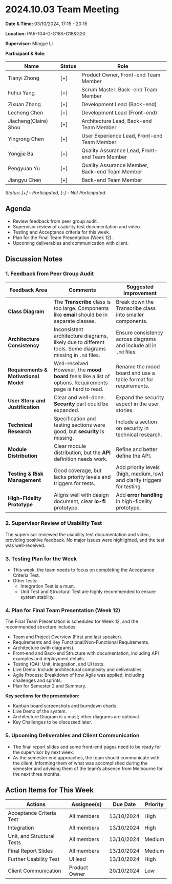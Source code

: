 # 2024.10.03 Team Meeting

**Date & Time:** 03/10/2024, 17:15 - 20:15

**Location:** PAR-104-G-G18A-G18&G20

**Supervisor:** Mingye Li

**Participant & Role:**

| Name                  | Status | Role                                           |
|-----------------------|--------|------------------------------------------------|
| Tianyi Zhong          | [+]    | Product Owner, Front-end Team Member           |
| Fuhui Yang            | [+]    | Scrum Master, Back-end Team Member             |
| Zixuan Zhang          | [+]    | Development Lead (Back-end)                    |
| Lecheng Chen          | [+]    | Development Lead (Front-end)                   |
| Jiacheng(Claire) Shou | [+]    | Architecture Lead, Back-end Team Member        |
| Yingrong Chen         | [+]    | User Experience Lead, Front-end Team Member    |
| Yongjie Ba            | [+]    | Quality Assurance Lead, Front-end Team Member  |
| Pengyuan Yu           | [+]    | Quality Assurance Member, Back-end Team Member |
| Jiangyu Chen          | [+]    | Back-end Team Member                           |

_Status: [+] - Participated, [-] - Not Participated._

## Agenda

- Review feedback from peer group audit.
- Supervisor review of usability test documentation and video.
- Testing and Acceptance criteria for this week.
- Plan for the Final Team Presentation (Week 12).
- Upcoming deliverables and communication with client.

## Discussion Notes

### 1. Feedback from Peer Group Audit

| Feedback Area                         | Comments                                                                                                    | Suggested Improvement                                                     |
|---------------------------------------|-------------------------------------------------------------------------------------------------------------|---------------------------------------------------------------------------|
| **Class Diagram**                     | The **Transcribe** class is too large. Components like **email** should be in separate classes.             | Break down the Transcribe class into smaller components.                  |
| **Architecture Consistency**          | Inconsistent architecture diagrams, likely due to different tools. Some diagrams missing in `.md` files.    | Ensure consistency across diagrams and include all in `.md` files.        |
| **Requirements & Motivational Model** | Well-received. However, the **mood board** feels like a list of options. Requirements page is hard to read. | Rename the mood board and use a table format for requirements.            |
| **User Story and Justification**      | Clear and well-done. **Security** part could be expanded.                                                   | Expand the security aspect in the user stories.                           |
| **Technical Research**                | Specification and testing sections were good, but **security** is missing.                                  | Include a section on security in technical research.                      |
| **Module Distribution**               | Clear module distribution, but the **API** definition needs work.                                           | Refine and better define the API.                                         |
| **Testing & Risk Management**         | Good coverage, but lacks priority levels and triggers for tests.                                            | Add priority levels (high, medium, low) and clarify triggers for testing. |
| **High-Fidelity Prototype**           | Aligns well with design document, clear **lo-fi** prototype.                                                | Add **error handling** in high-fidelity prototype.                        |


### 2. Supervisor Review of Usability Test  
   The supervisor reviewed the usability test documentation and video, providing positive feedback. No major issues were highlighted, and the test was well-received.

### 3. Testing Plan for the Week
- This week, the team needs to focus on completing the Acceptance Criteria Test.
- Other tests:
  - Integration Test is a must.
  - Unit Test and Structural Test are highly recommended to ensure system stability.
### 4. Plan for Final Team Presentation (Week 12)
   The Final Team Presentation is scheduled for Week 12, and the recommended structure includes:

- Team and Project Overview (First and last speaker).
- Requirements and Key Functional/Non-Functional Requirements.
- Architecture (with diagrams).
- Front-end and Back-end Structure with documentation, including API examples and deployment details.
- Testing (QA): Unit, integration, and UI tests.
- Live Demo: Include architectural complexity and deliverables.
- Agile Process: Breakdown of how Agile was applied, including challenges and sprints.
- Plan for Semester 2 and Summary. 
  

**Key sections for the presentation:**
- Kanban board screenshots and burndown charts.
- Live Demo of the system.
- Architecture Diagram is a must; other diagrams are optional.
- Key Challenges to be discussed later.


### 5. Upcoming Deliverables and Client Communication
- The final report slides and some front-end pages need to be ready for the supervisor by next week.
- As the semester end approaches, the team should communicate with the client, informing them of what was accomplished during the semester and advising them of the team’s absence from Melbourne for the next three months.


## Action Items for This Week

| Actions                    | Assignee(s)   | Due Date   | Priority |
|----------------------------|---------------|------------|----------|
| Acceptance Criteria Test   | All members   | 13/10/2024 | High     |
| Integration                | All members   | 13/10/2024 | High     |
| Unit, and Structural Tests | All members   | 13/10/2024 | Medium   |
| Final Report Slides        | All members   | 13/10/2024 | Medium   |
| Further Usability Test     | UI lead       | 13/10/2024 | High     |
| Client Communication       | Product Owner | 20/10/2024 | Low      |
